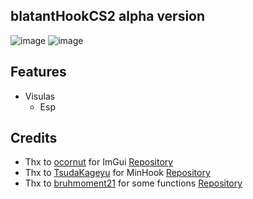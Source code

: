 ## blatantHookCS2 alpha version
![image](https://github.com/Ragebobber/blatantHookCS2/assets/51878823/1fa81811-7920-4f8f-be36-d1a9f4dc7266)
![image](https://github.com/Ragebobber/blatantHookCS2/assets/51878823/bc534384-cc6f-40cd-8f7f-90da8d9ac97f)

## Features
* Visulas
  * Esp

## Credits
* Thx to [ocornut](https://github.com/ocornut) for ImGui [Repository](https://github.com/ocornut/imgui)
* Thx to [TsudaKageyu](https://github.com/TsudaKageyu) for MinHook [Repository](https://github.com/TsudaKageyu/minhook)
* Thx to [bruhmoment21](https://github.com/bruhmoment21) for some functions [Repository](https://github.com/bruhmoment21/cs2-sdk)
